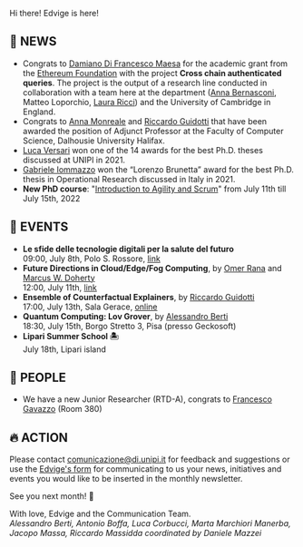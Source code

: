 Hi there! Edvige is here!

## 📰 NEWS

- Congrats to [Damiano Di Francesco Maesa](https://scholar.google.it/citations?user=9u78kdMAAAAJ&hl=it]) for the academic grant from the [Ethereum Foundation](https://esp.ethereum.foundation/) with the project __Cross chain authenticated queries__. The project is the output of a research line conducted in collaboration with a team here at the department ([Anna Bernasconi](https://scholar.google.it/citations?hl=en&user=EZjDo3YAAAAJ), Matteo Loporchio, [Laura Ricci](https://scholar.google.it/citations?hl=en&user=ODbzAR4AAAAJ)) and the University of Cambridge in England.
- Congrats to [Anna Monreale](https://www.linkedin.com/in/anna-monreale-b990611/) and [Riccardo Guidotti](https://www.linkedin.com/in/riccardo-guidotti-b89b3280/) that have been awarded the position of Adjunct Professor at the Faculty of Computer Science, Dalhousie University Halifax. 
- [Luca Versari](https://scholar.google.it/citations?user=9WbCC3MAAAAJ&hl=it) won one of the 14 awards for the best Ph.D. theses discussed at UNIPI in 2021.
- [Gabriele Iommazzo](https://www.linkedin.com/in/gabriele-iommazzo-1351814a/) won the “Lorenzo Brunetta” award for the best Ph.D. thesis in Operational Research discussed in Italy in 2021.
- **New PhD course**: "[Introduction to Agility and Scrum](https://dottorato.di.unipi.it/phd-programme/teaching/phd-courses-a-y-2021-2022/#anchor13)" from July 11th till July 15th, 2022


## 📆 EVENTS

- **Le sfide delle tecnologie digitali per la salute del futuro**<br/>
  09:00, July 8th, Polo S. Rossore, [link](https://www.unipi.it/index.php/eventi-area-umanistica/event/6568-le-sfide-delle-tecnologie-digitali-per-la-salute-del-futuro)
- **Future Directions in Cloud/Edge/Fog Computing**, by [Omer Rana](https://www.cardiff.ac.uk/people/view/118157-rana-omer) and [Marcus W. Doherty](https://physics.anu.edu.au/contact/people/profile.php?ID=1355)<br/>
  12:00, July 11th,  [link](https://tc.computer.org/tccld/webinars/)
- **Ensemble of Counterfactual Explainers**, by [Riccardo Guidotti](https://www.linkedin.com/in/riccardo-guidotti-b89b3280/)<br/>
  17:00, July 13th, Sala Gerace, [online](https://teams.microsoft.com/l/meetup-join/19%3ameeting_MDUzMDUxYjktNTcyOC00NTkyLTk0MGMtZjVhZTNjMGIzOTUw%40thread.v2/0?context=%7b%22Tid%22%3a%22c7456b31-a220-47f5-be52-473828670aa1%22%2c%22Oid%22%3a%2290837f8e-7859-41f0-a7b7-210984784583%22%7d)
- **Quantum Computing: Lov Grover**, by [Alessandro Berti](https://www.linkedin.com/in/aleberti/)<br/>
  18:30, July 15th, Borgo Stretto 3, Pisa (presso Geckosoft)
- **Lipari Summer School 🏝️**<br/>
  July 18th, Lipari island


## 🎉 PEOPLE

- We have a new Junior Researcher (RTD-A), congrats to [Francesco Gavazzo](https://scholar.google.it/citations?user=G6GHqpcAAAAJ&hl=en) (Room 380)

## 🔥 ACTION

Please contact [comunicazione@di.unipi.it](mailto:comunicazione@di.unipi.it)
for feedback and suggestions or use the [Edvige's form](https://forms.gle/QjRuQ12iqabMtU2F8)
for communicating to us your news, initiatives and events you would like to be inserted in the
monthly newsletter.

See you next month! 🦉

With love, Edvige and the Communication Team.<br/>
*Alessandro Berti, Antonio Boffa, Luca Corbucci, Marta Marchiori Manerba, Jacopo Massa, Riccardo Massidda coordinated by Daniele Mazzei*
<!-- *[Alessandro Berti](https://www.linkedin.com/in/aleberti/), [Antonio Boffa](https://www.linkedin.com/in/aboffa/), [Luca Corbucci](https://www.linkedin.com/in/lucacorbucci/), [Marta Marchiori Manerba](https://www.linkedin.com/in/marta-marchiori-manerba/), -->
<!-- [Jacopo Massa](https://www.linkedin.com/in/jacopo-massa/), [Riccardo Massidda](https://www.linkedin.com/in/riccardomassidda/) coordinated by [Daniele Mazzei](https://www.linkedin.com/in/dmazzei/)* -->
